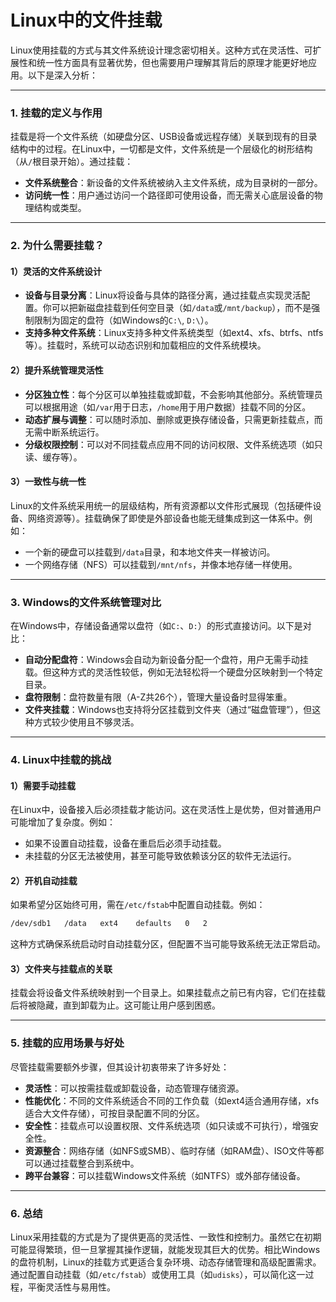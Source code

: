 # Linux中的文件挂载 

Linux使用挂载的方式与其文件系统设计理念密切相关。这种方式在灵活性、可扩展性和统一性方面具有显著优势，但也需要用户理解其背后的原理才能更好地应用。以下是深入分析：

---

### **1. 挂载的定义与作用**
挂载是将一个文件系统（如硬盘分区、USB设备或远程存储）关联到现有的目录结构中的过程。在Linux中，一切都是文件，文件系统是一个层级化的树形结构（从`/`根目录开始）。通过挂载：
- **文件系统整合**：新设备的文件系统被纳入主文件系统，成为目录树的一部分。
- **访问统一性**：用户通过访问一个路径即可使用设备，而无需关心底层设备的物理结构或类型。

---

### **2. 为什么需要挂载？**
#### **1）灵活的文件系统设计**
- **设备与目录分离**：Linux将设备与具体的路径分离，通过挂载点实现灵活配置。你可以把新磁盘挂载到任何空目录（如`/data`或`/mnt/backup`），而不是强制限制为固定的盘符（如Windows的`C:\`, `D:\`）。
- **支持多种文件系统**：Linux支持多种文件系统类型（如ext4、xfs、btrfs、ntfs等）。挂载时，系统可以动态识别和加载相应的文件系统模块。

#### **2）提升系统管理灵活性**
- **分区独立性**：每个分区可以单独挂载或卸载，不会影响其他部分。系统管理员可以根据用途（如`/var`用于日志，`/home`用于用户数据）挂载不同的分区。
- **动态扩展与调整**：可以随时添加、删除或更换存储设备，只需更新挂载点，而无需中断系统运行。
- **分级权限控制**：可以对不同挂载点应用不同的访问权限、文件系统选项（如只读、缓存等）。

#### **3）一致性与统一性**
Linux的文件系统采用统一的层级结构，所有资源都以文件形式展现（包括硬件设备、网络资源等）。挂载确保了即使是外部设备也能无缝集成到这一体系中。例如：
- 一个新的硬盘可以挂载到`/data`目录，和本地文件夹一样被访问。
- 一个网络存储（NFS）可以挂载到`/mnt/nfs`，并像本地存储一样使用。

---

### **3. Windows的文件系统管理对比**
在Windows中，存储设备通常以盘符（如`C:`、`D:`）的形式直接访问。以下是对比：
- **自动分配盘符**：Windows会自动为新设备分配一个盘符，用户无需手动挂载。但这种方式的灵活性较低，例如无法轻松将一个硬盘分区映射到一个特定目录。
- **盘符限制**：盘符数量有限（A-Z共26个），管理大量设备时显得笨重。
- **文件夹挂载**：Windows也支持将分区挂载到文件夹（通过“磁盘管理”），但这种方式较少使用且不够灵活。

---

### **4. Linux中挂载的挑战**
#### **1）需要手动挂载**
在Linux中，设备接入后必须挂载才能访问。这在灵活性上是优势，但对普通用户可能增加了复杂度。例如：
- 如果不设置自动挂载，设备在重启后必须手动挂载。
- 未挂载的分区无法被使用，甚至可能导致依赖该分区的软件无法运行。

#### **2）开机自动挂载**
如果希望分区始终可用，需在`/etc/fstab`中配置自动挂载。例如：
```bash
/dev/sdb1   /data   ext4    defaults   0   2
```
这种方式确保系统启动时自动挂载分区，但配置不当可能导致系统无法正常启动。

#### **3）文件夹与挂载点的关联**
挂载会将设备文件系统映射到一个目录上。如果挂载点之前已有内容，它们在挂载后将被隐藏，直到卸载为止。这可能让用户感到困惑。

---

### **5. 挂载的应用场景与好处**
尽管挂载需要额外步骤，但其设计初衷带来了许多好处：
- **灵活性**：可以按需挂载或卸载设备，动态管理存储资源。
- **性能优化**：不同的文件系统适合不同的工作负载（如ext4适合通用存储，xfs适合大文件存储），可按目录配置不同的分区。
- **安全性**：挂载点可以设置权限、文件系统选项（如只读或不可执行），增强安全性。
- **资源整合**：网络存储（如NFS或SMB）、临时存储（如RAM盘）、ISO文件等都可以通过挂载整合到系统中。
- **跨平台兼容**：可以挂载Windows文件系统（如NTFS）或外部存储设备。

---

### **6. 总结**
Linux采用挂载的方式是为了提供更高的灵活性、一致性和控制力。虽然它在初期可能显得繁琐，但一旦掌握其操作逻辑，就能发现其巨大的优势。相比Windows的盘符机制，Linux的挂载方式更适合复杂环境、动态存储管理和高级配置需求。通过配置自动挂载（如`/etc/fstab`）或使用工具（如`udisks`），可以简化这一过程，平衡灵活性与易用性。